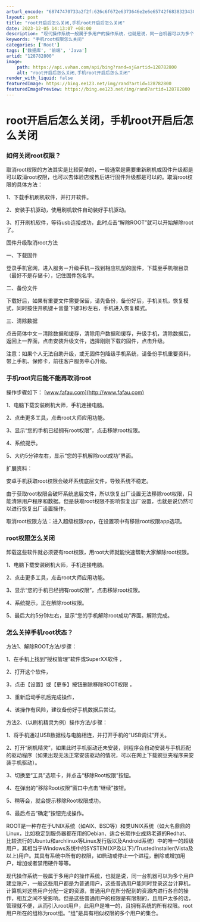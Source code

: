 ```yaml
---
arturl_encode: "68747470733a2f2f:626c6f672e6373646e2e6e65742f683832343031353234392f:61727469636c652f64657461696c732f313238373832383030"
layout: post
title: "root开启后怎么关闭,手机root开启后怎么关闭"
date: 2023-12-05 14:13:07 +08:00
description: "现代操作系统一般属于多用户的操作系统，也就是说，同一台机器可以为多个用户建立账户，一般这些用户都是为"
keywords: "手机root权限怎么关闭"
categories: ['Root']
tags: ['数据库', '前端', 'Java']
artid: "128782800"
image:
    path: https://api.vvhan.com/api/bing?rand=sj&artid=128782800
    alt: "root开启后怎么关闭,手机root开启后怎么关闭"
render_with_liquid: false
featuredImage: https://bing.ee123.net/img/rand?artid=128782800
featuredImagePreview: https://bing.ee123.net/img/rand?artid=128782800
---
```


# root开启后怎么关闭，手机root开启后怎么关闭

### 如何关闭root权限？

取消root权限的方法其实是比较简单的，一般通常是需要重新刷机或固件升级都是可以取消root权限，也可以去体验店或售后进行固件升级都是可以的。取消root权限的具体方法：

1、下载手机刷机软件，并打开软件。

2、安装手机驱动，使用刷机软件自动装好手机驱动。

3、打开刷机软件，等待usb连接成功，此时点击“解除ROOT”就可以开始解除root了。

固件升级取消root方法

一、下载固件

登录手机官网，进入服务－升级手机－找到相应机型的固件，下载至手机根目录（最好不是存储卡），记住固件包名字。

二、备份文件

下载好后，如果有重要文件需要保留，请先备份，备份好后，手机关机，恢复模式，同时按住开机键＋音量下键3秒左右，手机进入恢复模式。

三、清除数据

点击简体中文－清除数据和缓存，清除用户数据和缓存，升级手机，清除数据后，返回上一界面，点击安装升级文件，选择刚刚下载的固件，点击升级。

注意：如果个人无法自助升级，或无固件包降级手机系统，请备份手机重要资料，带上手机、保修卡，前往客户服务中心升级。

### 手机root完后能不能再取消root

操作步骤如下：
[www.fafau.com](http://www.fafau.com)

1、电脑下载安装刷机大师，手机连接电脑。

2、点击更多工具，点击root大师应用功能。

3、显示“您的手机已经拥有root权限”，点击移除root权限。

4、系统提示。

5、大约5分钟左右，显示“您的手机解除root成功”界面。

扩展资料：

安卓手机获取root权限会破坏系统底层文件，导致系统不稳定。

由于获取root权限会破坏系统底层文件，所以恢复出厂设置无法移除root权限，只能清除用户程序和数据。但是获取root权限不影响恢复出厂设置，也就是说仍然可以进行恢复出厂设置操作。

取消root权限方法：进入超级权限app，在设置项中有移除root权限app选项。

### root权限怎么关闭

卸载这些软件就必须要有root权限，用root大师就能快速帮助大家解除root权限。

1、电脑下载安装刷机大师，手机连接电脑。

2、点击更多工具，点击root大师应用功能。

3、显示“您的手机已经拥有root权限”，点击移除root权限。

4、系统提示，正在解除root权限。

5、最后大约5分钟左右，显示“您的手机解除root成功”界面。解除完成。

### 怎么关掉手机root状态？

方法1、解除ROOT方法/步骤：

1、在手机上找到“授权管理”软件或SuperXX软件 ，

2、打开这个软件，

3，点击【设置】或【更多】按钮删除移除ROOT权限 ，

3、重新启动手机后完成操作，

4、该操作有风险，建议备份好手机数据后尝试。

方法2、（以刷机精灵为例）操作方法/步骤：

1、将手机通过USB数据线与电脑相连，并打开手机的“USB调试”开关。

2、打开“刷机精灵”，如果此时手机驱动还未安装，则程序会自动安装与手机匹配的驱动程序（如果出现无法正常安装驱动的情况，可以在网上下载豌豆夹程序来安装手机驱动）。

3、切换至“工具”选项卡，并点击“移除Root权限”按钮。

4、在弹出的“移除Root权限”窗口中点击“继续”按钮。

5、稍等会，就会提示移除Root权限成功。

6、最后点击“确定”按钮完成操作。

ROOT是一种存在于UNIX系统（如AIX、BSD等）和类UNIX系统（如大名鼎鼎的Linux，比如稳定到服务器都在用的Debian、适合长期作业成熟老道的Redhat、比较流行的Ubuntu和archlinux等Linux发行版以及Android系统）中的唯一的超级用户，其相当于Windows系统中的SYSTEM(XP及以下)/TrustedInstaller(Vista及以上)用户。其具有系统中所有的权限，如启动或停止一个进程，删除或增加用户，增加或者禁用硬件等等。

现代操作系统一般属于多用户的操作系统，也就是说，同一台机器可以为多个用户建立账户，一般这些用户都是为普通用户，这些普通用户能同时登录这台计算机，计算机对这些用户分配一定的资源，普通用户在所分配到的资源内进行各自的操作，相互之间不受影响。但是这些普通用户的权限是有限制的，且用户太多的话，管理就不便，从而引入root用户，此用户是唯一的，且拥有系统的所有权限。root用户所在的组称为root组。“组”是具有相似权限的多个用户的集合。